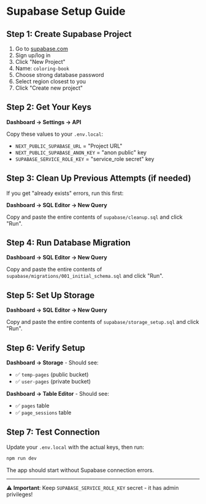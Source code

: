 # Supabase Setup Guide

## Step 1: Create Supabase Project
1. Go to [supabase.com](https://supabase.com)
2. Sign up/log in
3. Click "New Project" 
4. Name: `coloring-book`
5. Choose strong database password
6. Select region closest to you
7. Click "Create new project"

## Step 2: Get Your Keys
**Dashboard → Settings → API**

Copy these values to your `.env.local`:
- `NEXT_PUBLIC_SUPABASE_URL` = "Project URL"
- `NEXT_PUBLIC_SUPABASE_ANON_KEY` = "anon public" key  
- `SUPABASE_SERVICE_ROLE_KEY` = "service_role secret" key

## Step 3: Clean Up Previous Attempts (if needed)
If you get "already exists" errors, run this first:

**Dashboard → SQL Editor → New Query**

Copy and paste the entire contents of `supabase/cleanup.sql` and click "Run".

## Step 4: Run Database Migration
**Dashboard → SQL Editor → New Query**

Copy and paste the entire contents of `supabase/migrations/001_initial_schema.sql` and click "Run".

## Step 5: Set Up Storage
**Dashboard → SQL Editor → New Query**

Copy and paste the entire contents of `supabase/storage_setup.sql` and click "Run".

## Step 6: Verify Setup
**Dashboard → Storage** - Should see:
- ✅ `temp-pages` (public bucket)  
- ✅ `user-pages` (private bucket)

**Dashboard → Table Editor** - Should see:
- ✅ `pages` table
- ✅ `page_sessions` table

## Step 7: Test Connection
Update your `.env.local` with the actual keys, then run:
```bash
npm run dev
```

The app should start without Supabase connection errors.

---

⚠️ **Important**: Keep `SUPABASE_SERVICE_ROLE_KEY` secret - it has admin privileges!
